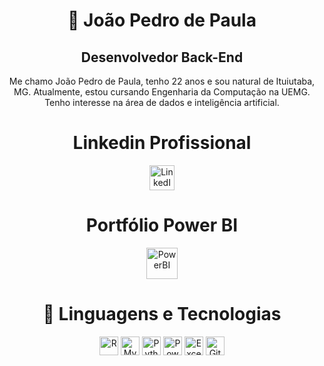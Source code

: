 <h1 align="center">👾 João Pedro de Paula</h1>

<h2 align="center"><strong>Desenvolvedor Back-End</strong></h2>
<p align="center">Me chamo João Pedro de Paula, tenho 22 anos e sou natural de Ituiutaba, MG. Atualmente, estou cursando Engenharia da Computação na UEMG. Tenho interesse na área de dados e inteligência artificial.</p>

<h1 align="center">Linkedin Profissional</h1>

<p align="center">
    <a href="https://www.linkedin.com/in/joao-pedro-de-paula" target="_blank">
        <img alt="LinkedIn" title="Me siga no LinkedIn" width="40px" src="https://cdn.jsdelivr.net/gh/devicons/devicon@latest/icons/linkedin/linkedin-original.svg"/>
    </a>
</p>

<h1 align="center">Portfólio Power BI</h1>

<p align="center">
    <a href="https://sites.google.com/view/joao-pedro-dp/in%C3%ADcio" target="_blank">
        <img alt="PowerBI" title="PowerBI" width="50px" src="https://img.icons8.com/color/48/000000/power-bi.png" />
    </a>
</p>

<h1 align="center">🤖 Linguagens e Tecnologias</h1>

<p align="center">
    <img alt="R" title="R" width="30px" src="https://cdn.jsdelivr.net/gh/devicons/devicon/icons/r/r-original.svg" />
    <img alt="MySQL" title="MySQL" width="30px" src="https://cdn.jsdelivr.net/gh/devicons/devicon/icons/mysql/mysql-original.svg" />
    <img alt="Python" title="Python" width="30px" src="https://cdn.jsdelivr.net/gh/devicons/devicon/icons/python/python-original.svg" />
    <img alt="PowerBI" title="PowerBI" width="30px" src="https://img.icons8.com/color/48/000000/power-bi.png" />
    <img alt="Excel" title="Excel" width="30px" src="https://img.icons8.com/color/48/000000/ms-excel.png" />
    <img alt="Git" title="Git" width="30px" src="https://cdn.jsdelivr.net/gh/devicons/devicon/icons/git/git-original.svg" />
</p>
